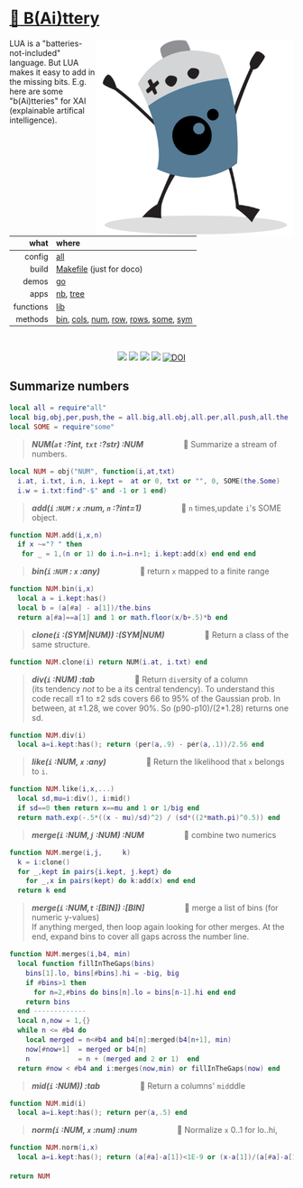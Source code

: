 # [:high_brightness: B(Ai)ttery](all.md)

<a href="all.md"><img align=right width=350 src="bat2.png"></a>

LUA is a "batteries-not-included" language.   But LUA makes it easy to add in the missing bits.
E.g. here are some "b(Ai)tteries" for XAI (explainable artifical intelligence).   

|what      | where |
|---------:|:------|
|config    | [all](all.md)   |
|build     | [Makefile](https://github.com/timm/shortr/blob/master/etc/src/Makefile) (just for doco)  | 
|demos     | [go](go.md)  |
|apps      | [nb](nb.md), [tree](tree.md)  |
|functions | [lib](lib.md) |  
|methods   | [bin](bin.md), [cols](cols.md), [num](num.md), [row](row.md), [rows](rows.md), [some](some.md), [sym](sym.md) |

<br clear=all>
<p align=center>
<a href=".."><img src="https://img.shields.io/badge/Lua-%232C2D72.svg?logo=lua&logoColor=white"></a>
<a href=".."><img src="https://img.shields.io/badge/checked--by-syntastic-yellow?logo=Checkmarx&logoColor=white"></a>
<a href="https://github.com/timm/shortr/actions/workflows/tests.yml"><img src="https://github.com/timm/shortr/actions/workflows/tests.yml/badge.svg"></a>
<a href="https://opensource.org/licenses/BSD-2-Clause"><img  src="https://img.shields.io/badge/License-BSD%202--Clause-orange.svg?logo=opensourceinitiative&logoColor=white"></a>
<a href="https://zenodo.org/badge/latestdoi/206205826"> <img  src="https://zenodo.org/badge/206205826.svg" alt="DOI"></a> 
</p>

## Summarize numbers



```lua
local all = require"all"
local big,obj,per,push,the = all.big,all.obj,all.per,all.push,all.the
local SOME = require"some"
```


> ***NUM(`at` :?int, `txt` :?str) :NUM***&nbsp;  &nbsp;  &nbsp;   &nbsp;  &nbsp;  &nbsp; &nbsp;  &nbsp;  &nbsp; :speech_balloon:  Summarize a stream of numbers.  



```lua
local NUM = obj("NUM", function(i,at,txt) 
  i.at, i.txt, i.n, i.kept =  at or 0, txt or "", 0, SOME(the.Some)
  i.w = i.txt:find"-$" and -1 or 1 end)
```


> ***add(`i` :`NUM` : `x` :num, `n` :?int=1)***&nbsp;  &nbsp;  &nbsp;   &nbsp;  &nbsp;  &nbsp; &nbsp;  &nbsp;  &nbsp; :speech_balloon:  `n` times,update `i`'s SOME object.  



```lua
function NUM.add(i,x,n)
  if x ~="? " then 
   for _ = 1,(n or 1) do i.n=i.n+1; i.kept:add(x) end end end
```


> ***bin(`i` :`NUM` : `x` :any)***&nbsp;  &nbsp;  &nbsp;   &nbsp;  &nbsp;  &nbsp; &nbsp;  &nbsp;  &nbsp; :speech_balloon:  return `x` mapped to a finite range  



```lua
function NUM.bin(i,x)
  local a = i.kept:has()
  local b = (a[#a] - a[1])/the.bins
  return a[#a]==a[1] and 1 or math.floor(x/b+.5)*b end
```


> ***clone(`i` :(SYM|NUM)) :(SYM|NUM)***&nbsp;  &nbsp;  &nbsp;   &nbsp;  &nbsp;  &nbsp; &nbsp;  &nbsp;  &nbsp; :speech_balloon:  Return a class of the same structure.  



```lua
function NUM.clone(i) return NUM(i.at, i.txt) end
```


> ***div(`i` :NUM) :tab***&nbsp;  &nbsp;  &nbsp;   &nbsp;  &nbsp;  &nbsp; &nbsp;  &nbsp;  &nbsp; :speech_balloon:  Return `div`ersity of a column  
(its tendency _not_ to be a its central tendency). To understand this code
recall &pm;1 to &pm;2 sds covers 66 to 95% of the Gaussian prob. In between,
at &pm;1.28, we cover 90%. So (p90-p10)/(2*1.28) returns one sd.



```lua
function NUM.div(i) 
  local a=i.kept:has(); return (per(a,.9) - per(a,.1))/2.56 end
```


> ***like(`i` :NUM, `x` :any)***&nbsp;  &nbsp;  &nbsp;   &nbsp;  &nbsp;  &nbsp; &nbsp;  &nbsp;  &nbsp; :speech_balloon:  Return the likelihood that `x` belongs to `i`.  



```lua
function NUM.like(i,x,...)
  local sd,mu=i:div(), i:mid()
  if sd==0 then return x==mu and 1 or 1/big end
  return math.exp(-.5*((x - mu)/sd)^2) / (sd*((2*math.pi)^0.5)) end  
```


> ***merge(`i` :NUM,`j` :NUM) :NUM***&nbsp;  &nbsp;  &nbsp;   &nbsp;  &nbsp;  &nbsp; &nbsp;  &nbsp;  &nbsp; :speech_balloon:  combine two numerics  



```lua
function NUM.merge(i,j,     k)
  k = i:clone()
  for _,kept in pairs{i.kept, j.kept} do
    for _,x in pairs(kept) do k:add(x) end end
  return k end
```


> ***merge(`i` :NUM,`t` :[BIN]) :[BIN]***&nbsp;  &nbsp;  &nbsp;   &nbsp;  &nbsp;  &nbsp; &nbsp;  &nbsp;  &nbsp; :speech_balloon:  merge a list of bins (for numeric y-values)  
If anything merged, then loop again looking for other merges.
At the end, expand bins to cover all gaps across the number line.



```lua
function NUM.merges(i,b4, min) 
  local function fillInTheGaps(bins)
    bins[1].lo, bins[#bins].hi = -big, big
    if #bins>1 then
      for n=2,#bins do bins[n].lo = bins[n-1].hi end end
    return bins 
  end ------------- 
  local n,now = 1,{}
  while n <= #b4 do
    local merged = n<#b4 and b4[n]:merged(b4[n+1], min)
    now[#now+1]  = merged or b4[n]
    n            = n + (merged and 2 or 1)  end
  return #now < #b4 and i:merges(now,min) or fillInTheGaps(now) end
```


> ***mid(`i` :NUM)) :tab***&nbsp;  &nbsp;  &nbsp;   &nbsp;  &nbsp;  &nbsp; &nbsp;  &nbsp;  &nbsp; :speech_balloon:  Return a columns' `mid`ddle  



```lua
function NUM.mid(i) 
  local a=i.kept:has(); return per(a,.5) end
```


> ***norm(`i` :NUM, `x` :num) :num***&nbsp;  &nbsp;  &nbsp;   &nbsp;  &nbsp;  &nbsp; &nbsp;  &nbsp;  &nbsp; :speech_balloon:  Normalize `x` 0..1 for lo..hi,  



```lua
function NUM.norm(i,x)
  local a=i.kept:has(); return (a[#a]-a[1])<1E-9 or (x-a[1])/(a[#a]-a[1]) end

return NUM
```


